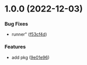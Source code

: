 # 1.0.0 (2022-12-03)


### Bug Fixes

* runner" ([f53cf4d](https://github.com/maxgfr/unsleep/commit/f53cf4d0187e9286f916a27ea5df15cfa0a29693))


### Features

* add pkg ([9e01e96](https://github.com/maxgfr/unsleep/commit/9e01e96654853bba5ad46db811c1861da00805ec))
